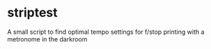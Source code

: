 # striptest
A small script to find optimal tempo settings for f/stop printing with a metronome in the darkroom
